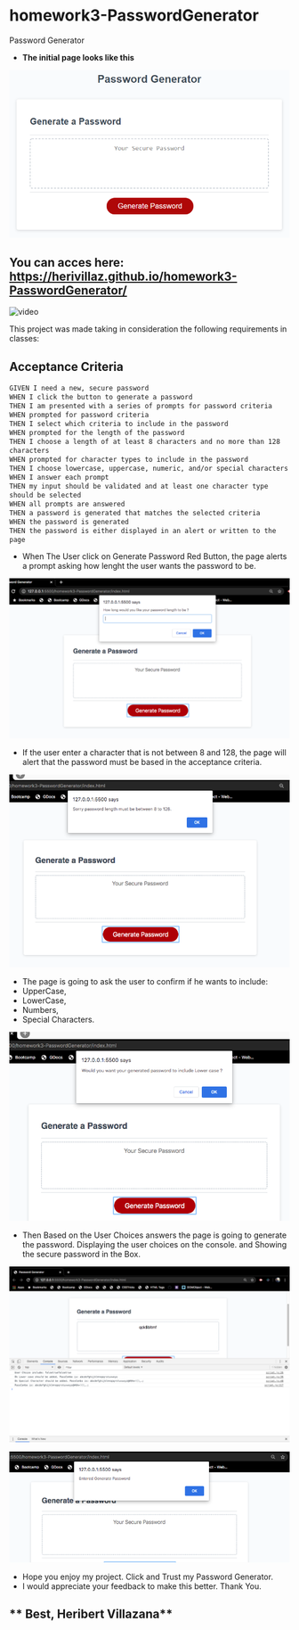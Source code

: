 # homework3-PasswordGenerator
Password Generator

* **The initial page looks like this**

![password generator demo](/Assets/03-javascript-homework-demo.png)

## You can acces here: https://herivillaz.github.io/homework3-PasswordGenerator/

![video](/Assets/video.gif)

This project was made taking in consideration the following requirements in classes:
## Acceptance Criteria

```
GIVEN I need a new, secure password
WHEN I click the button to generate a password
THEN I am presented with a series of prompts for password criteria
WHEN prompted for password criteria
THEN I select which criteria to include in the password
WHEN prompted for the length of the password
THEN I choose a length of at least 8 characters and no more than 128 characters
WHEN prompted for character types to include in the password
THEN I choose lowercase, uppercase, numeric, and/or special characters
WHEN I answer each prompt
THEN my input should be validated and at least one character type should be selected
WHEN all prompts are answered
THEN a password is generated that matches the selected criteria
WHEN the password is generated
THEN the password is either displayed in an alert or written to the page
```

* When The User click on Generate Password Red Button, the page alerts a prompt asking how lenght the user wants the password to be.

![prompt lenght](/Assets/promptpassword.png)

* If the user enter a character that is not between 8 and 128, the page will alert that the password must be based in the acceptance criteria.

![alert password lenght](/Assets/alertpassword.png)

* The page is going to ask the user to confirm if he wants to include:
* UpperCase,
* LowerCase,
* Numbers,
* Special Characters.

![criteria password](/Assets/criteria.png)

* Then Based on the User Choices answers the page is going to generate the password. Displaying the user choices on the console. and Showing the secure password in the Box.

![console](/Assets/consoleresults.png)

![Password Generated](/Assets/passwordgenerated.png)

* Hope you enjoy my project. Click and Trust my Password Generator.
* I would appreciate your feedback to make this better. Thank You.

## ** Best, Heribert Villazana**